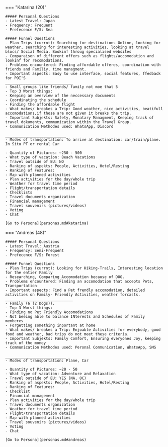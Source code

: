 === "Katarina (20)"

    ##### Personal Questions
    - Latest Travel: Japan
    - Frequency: Frequent
    - Prefecence F/S: Sea

    ##### Funnel Questions
    - Plan Trips (currnt): Searching for destinations Online, looking for weather, searching for interesting activities, looking at travel blocs/ Social Media. Bookinf throug specialised websites
    - Comparaison of different offers such as flights/accomodation and lookinf for recomodations. 
    - Problems encountered: Finding affordable offeres, coordination with friends and Familiy, time managment.
    - Important aspects: Easy to use interface, social features, ffedback for POI'S
    ______________________________
    - Small groups like friends/ family not moe that 5
    - Top 3 Worst things:
    - Keeping an overview of the neccessary documents
    - Coordinating the schedule
    - Finding the affordable flight
    - What makes/ breakes a Trip: Good weather, nice activities, beatifull accomodations,if those are not given it breaks the trip.
    - Important Subjekts: Safety, Monatary Managment, Keeping track of travel dokuments, communication within the Travel Group. 
    - Communication Methodes used: WhatsApp, Discord

    ___________________________
    - Modes of transportation: To arrive at destination: car/train/plane. In Situ PT or rental Car

    - Quantity of Pictures: ~250 - 500
    - What type of vacation: Beach Vacations
    - Travel outside of EU: NO
    - Ranking of aspekts: People, Activities, Hotel/Resting
    - Ranking of Features:
    - Map with planned activities
    - Plan activities for the day/whole trip
    - Weather for travel time period
    - Flight/transportation details
    - Checklists
    - Travel documents organization
    - Financial management
    - Travel souvenirs (pictures/videos)
    - Voting
    - Chat

    [Go to Persona](personas.md#katarina)


=== "Andreas (48)"

    ##### Personal Questions
    - Latest Travel: Austria
    - Frequency: Semi-Frequent
    - Prefecence F/S: Forest

    ##### Funnel Questions
    - Plan Trips (currnt): Looking for Hiking-Trails, Interesting location for the entier Family
    - Researching, Comparing Accomodation because of DOG. 
    - Problems encountered: Finding an accomodation that accepts Pets, Transportation
    - Important aspects: Find a Pet frendly accomodation, detailed activities on Family- Friendly Activities, weather forcasts.
    ______________________________
    - Family (6 (2 Dogs)).
    - Top 3 Worst things:
    - Finding no Pet Friendly Accomodations
    - Not beeing able to balance INterests and Schedules of Family memberes
    - Forgetting something inportant at home
    - What makes/ breakes a Trip: Enjoable Activities for everybody, good food and weather, bad trips do not meet these criteria.
    - Important Subjekts: Family Comfort, Ensuring everyones Joy, keeping track of the money 
    - Communication Methodes used: Peronal Communication, WhatsApp, SMS

    ___________________________
    - Modes of transportation: Plane, Car

    - Quantity of Pictures: ~20 - 50
    - What type of vacation: Adventure and Relaxation
    - Travel outside of EU: YES (NA, OC)
    - Ranking of aspekts: People, Activities, Hotel/Resting
    - Ranking of Features:
    - Checklist
    - Financial management
    - Plan activities for the day/whole trip
    - Travel documents organization
    - Weather for travel time period
    - Flight/transportation details
    - Map with planned activities
    - Travel souvenirs (pictures/videos)
    - Voting
    - Chat

    [Go to Persona](personas.md#andreas)